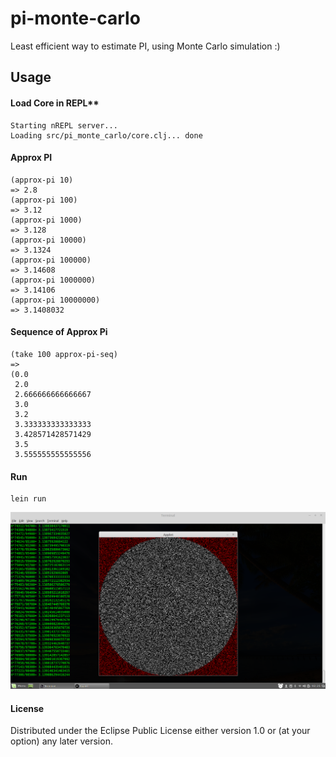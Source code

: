 # pi-monte-carlo

Least efficient way to estimate PI, using Monte Carlo simulation :)

## Usage

#### Load Core in REPL**
    Starting nREPL server...
    Loading src/pi_monte_carlo/core.clj... done
    
#### Approx PI
    (approx-pi 10)
    => 2.8
    (approx-pi 100)
    => 3.12
    (approx-pi 1000)
    => 3.128
    (approx-pi 10000)
    => 3.1324
    (approx-pi 100000)
    => 3.14608
    (approx-pi 1000000)
    => 3.14106
    (approx-pi 10000000)
    => 3.1408032

#### Sequence of Approx Pi
    (take 100 approx-pi-seq)
    =>
    (0.0
     2.0
     2.666666666666667
     3.0
     3.2
     3.333333333333333
     3.428571428571429
     3.5
     3.555555555555556
     
#### Run
    lein run
![alt text](https://github.com/rereverse/pi-monte-carlo/blob/master/resources/picture.png "lein-run.png")

#### License ####

Distributed under the Eclipse Public License either version 1.0 or (at
your option) any later version.
